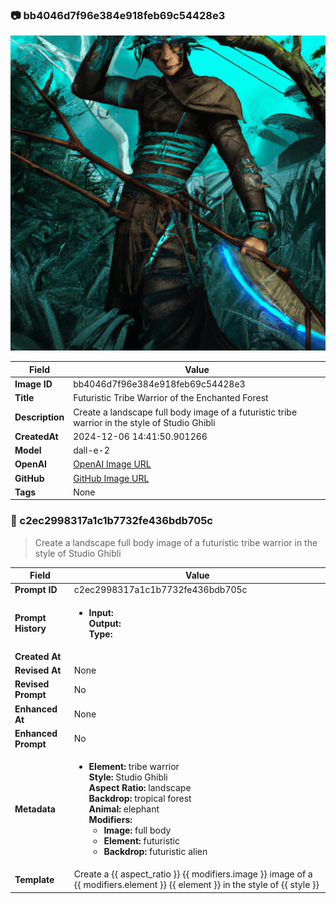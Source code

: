 

### 📷 bb4046d7f96e384e918feb69c54428e3 


![data.id](./bb4046d7f96e384e918feb69c54428e3.jpg)


| Field          | Value                                                                                                                     |
|----------------|---------------------------------------------------------------------------------------------------------------------------|
| **Image ID**             | bb4046d7f96e384e918feb69c54428e3                                                                                                             |
| **Title**           | Futuristic Tribe Warrior of the Enchanted Forest                                                                                                       |
| **Description**           | Create a landscape full body image of a futuristic tribe warrior in the style of Studio Ghibli                                                                                                       |
| **CreatedAt**        | 2024-12-06 14:41:50.901266                                                                                                        |
| **Model**        | dall-e-2                                                                                                        |
| **OpenAI**         | [OpenAI Image URL](https://oaidalleapiprodscus.blob.core.windows.net/private/org-TZj0gKpq3CiXdXNznVOkBYav/user-t5KW5S6yYiCS0u4yDWasqnEP/img-zansro7i55E4f5d2VqsqgIOJ.png?st=2024-12-06T13%3A41%3A43Z&se=2024-12-06T15%3A41%3A43Z&sp=r&sv=2024-08-04&sr=b&rscd=inline&rsct=image/png&skoid=d505667d-d6c1-4a0a-bac7-5c84a87759f8&sktid=a48cca56-e6da-484e-a814-9c849652bcb3&skt=2024-12-06T00%3A13%3A12Z&ske=2024-12-07T00%3A13%3A12Z&sks=b&skv=2024-08-04&sig=PSzUlyIljOw7eMzM9ts2iIGcgpjv4EZXMOS2iYtRSlE%3D)                                                                                |
| **GitHub**         | [GitHub Image URL](https://raw.githubusercontent.com/Caneta-Silva/studio-ghibli/blob/main/images/bb4046d7f96e384e918feb69c54428e3/bb4046d7f96e384e918feb69c54428e3.jpg)                                                                                |
| **Tags**       | None                                                                                                                   |

### 📜 c2ec2998317a1c1b7732fe436bdb705c

> Create a landscape full body image of a futuristic tribe warrior in the style of Studio Ghibli

| Field          | Value                                                                                                                                                                      |
|----------------|----------------------------------------------------------------------------------------------------------------------------------------------------------------------------|
| **Prompt ID**  | c2ec2998317a1c1b7732fe436bdb705c                                                                                                                                                            |
| **Prompt History** | <ul><li>**Input:**  <br> **Output:**  <br> **Type:** </li></ul> |
| **Created At** |                                                                                                                                                    |
| **Revised At** | None                                                                                                                                                   |
| **Revised Prompt** | No                                                                                                                                                                      |
| **Enhanced At** | None                                                                                                                                                  |
| **Enhanced Prompt** | No                                                                                                                                                                    |
| **Metadata**   | <ul><li>**Element:** tribe warrior <br> **Style:** Studio Ghibli <br> **Aspect Ratio:** landscape <br> **Backdrop:** tropical forest <br> **Animal:** elephant <br> **Modifiers:**<ul><li>**Image:** full body</li><li>**Element:** futuristic</li><li>**Backdrop:** futuristic alien</li></ul></li></ul> |
| **Template**   | Create a {{ aspect_ratio }} {{ modifiers.image }} image of a {{ modifiers.element }} {{ element }} in the style of {{ style }}                                                                                                                                           |


